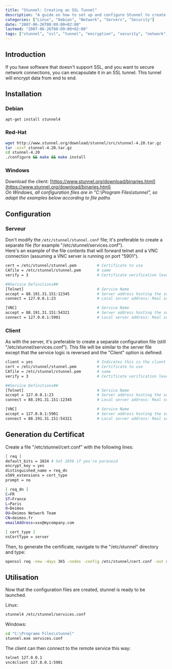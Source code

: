 ```yaml
---
title: "Stunnel: Creating an SSL Tunnel"
description: "A guide on how to set up and configure Stunnel to create secure SSL tunnels for services that don't natively support encryption."
categories: ["Linux", "Debian", "Network", "Servers", "Security"]
date: "2007-06-26T08:09:00+02:00"
lastmod: "2007-06-26T08:09:00+02:00"
tags: ["stunnel", "ssl", "tunnel", "encryption", "security", "network", "telnet", "vnc"]
---
```


## Introduction

If you have software that doesn't support SSL, and you want to secure network connections, you can encapsulate it in an SSL tunnel. This tunnel will encrypt data from end to end.

## Installation

### Debian

```bash
apt-get install stunnel4
```

### Red-Hat

```bash
wget http://www.stunnel.org/download/stunnel/src/stunnel-4.20.tar.gz
tar -xzvf stunnel-4.20.tar.gz
cd stunnel-4.20
./configure && make && make install
```

### Windows

Download the client: [https://www.stunnel.org/download/binaries.html](https://www.stunnel.org/download/binaries.html)  
*On Windows, all configuration files are in "C:\Program Files\stunnel", so adapt the examples below according to file paths*

## Configuration

### Serveur

Don't modify the `/etc/stunnel/stunnel.conf` file; it's preferable to create a separate file (for example "/etc/stunnel/services.conf").  
Here's an example of the file contents that will forward telnet and a VNC connection (assuming a VNC server is running on port "5901").

```bash
cert = /etc/stunnel/stunnel.pem         # Certificate to use
CAfile = /etc/stunnel/stunnel.pem       # same
verify = 3                              # Certificate verification level

##Service Definitions##
[Telnet]                                # Service Name
accept = 88.191.31.151:12345            # Server address hosting the service: Secure alternative port
connect = 127.0.0.1:23                  # Local server address: Real service port

[VNC]                                   # Service Name
accept = 88.191.31.151:54321            # Server address hosting the service: Secure alternative port
connect = 127.0.0.1:5901                # Local server address: Real service port
```

### Client

As with the server, it's preferable to create a separate configuration file (still "/etc/stunnel/services.conf").
This file will be similar to the server file except that the service logic is reversed and the "Client" option is defined:

```bash
client = yes                            # Indicates this is the client
cert = /etc/stunnel/stunnel.pem         # Certificate to use
CAfile = /etc/stunnel/stunnel.pem       # same
verify = 3                              # Certificate verification level

##Service Definitions##
[Telnet]                                # Service Name
accept = 127.0.0.1:23                   # Server address hosting the service: Secure alternative port
connect = 88.191.31.151:12345           # Local server address: Real service port

[VNC]                                   # Service Name
accept = 127.0.0.1:5901                 # Server address hosting the service: Secure alternative port
connect = 88.191.31.151:54321           # Local server address: Real service port
```

## Generation du Certificat

Create a file "/etc/stunnel/cert.conf" with the following lines:

```bash
[ req ]
default_bits = 1024 # Set 2056 if you're paranoid
encrypt_key = yes
distinguished_name = req_dn
x509_extensions = cert_type
prompt = no

[ req_dn ]
C=FR
ST=France
L=Paris
O=Deimos
OU=Deimos Network Team
CN=deimos.fr
emailAddress=xxx@mycompany.com

[ cert_type ]
nsCertType = server
```

Then, to generate the certificate, navigate to the "/etc/stunnel" directory and type:

```bash
openssl req -new -days 365 -nodes -config /etc/stunnel/cert.conf -out stunnel.pem -x509 -keyout stunnel.pem
```

## Utilisation

Now that the configuration files are created, stunnel is ready to be launched.

Linux:
```bash
stunnel4 /etc/stunnel/services.conf
```

Windows:
```bash
cd "C:\Programe Files\stunnel"
stunnel.exe services.conf
```

The client can then connect to the remote service this way:
```bash
telnet 127.0.0.1
vnc4client 127.0.0.1:5901
```
